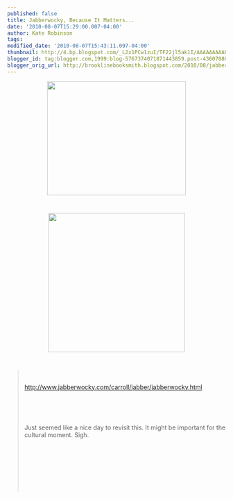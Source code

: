 ```yaml
---
published: false
title: Jabberwocky, Because It Matters...
date: '2010-08-07T15:29:00.007-04:00'
author: Kate Robinson
tags: 
modified_date: '2010-08-07T15:43:11.097-04:00'
thumbnail: http://4.bp.blogspot.com/_L2x1PCw1zuI/TF22jl5ak1I/AAAAAAAAAHI/HipOWVRh9Dk/s72-c/1096279.jpg
blogger_id: tag:blogger.com,1999:blog-5767374071871443859.post-4360788098639712213
blogger_orig_url: http://brooklinebooksmith.blogspot.com/2010/08/jabberwocky-because-it-matters.html
---
```


<a href="http://4.bp.blogspot.com/_L2x1PCw1zuI/TF22jl5ak1I/AAAAAAAAAHI/HipOWVRh9Dk/s1600/1096279.jpg"><img style="TEXT-ALIGN: center; MARGIN: 0px auto 10px; WIDTH: 320px; DISPLAY: block; HEIGHT: 262px; CURSOR: hand" id="BLOGGER_PHOTO_ID_5502755042301219666" border="0" alt="" src="http://4.bp.blogspot.com/_L2x1PCw1zuI/TF22jl5ak1I/AAAAAAAAAHI/HipOWVRh9Dk/s320/1096279.jpg" /></a><br /><div><a href="http://1.bp.blogspot.com/_L2x1PCw1zuI/TF22BydSK8I/AAAAAAAAAHA/loODvd4kYoc/s1600/chickenjabberwock.jpg"><img style="TEXT-ALIGN: center; MARGIN: 0px auto 10px; WIDTH: 315px; DISPLAY: block; HEIGHT: 320px; CURSOR: hand" id="BLOGGER_PHOTO_ID_5502754461557337026" border="0" alt="" src="http://1.bp.blogspot.com/_L2x1PCw1zuI/TF22BydSK8I/AAAAAAAAAHA/loODvd4kYoc/s320/chickenjabberwock.jpg" /></a><br /><div><blockquote><p></p><br /><p><a href="http://www.jabberwocky.com/carroll/jabber/jabberwocky.html">http://www.jabberwocky.com/carroll/jabber/jabberwocky.html</a></p><br /><p></p><br /><p>Just seemed like a nice day to revisit this. It might be important for the cultural moment. Sigh.</p><br /><p></p><br /><p></p><br /><p><br /></p></blockquote></div></div>